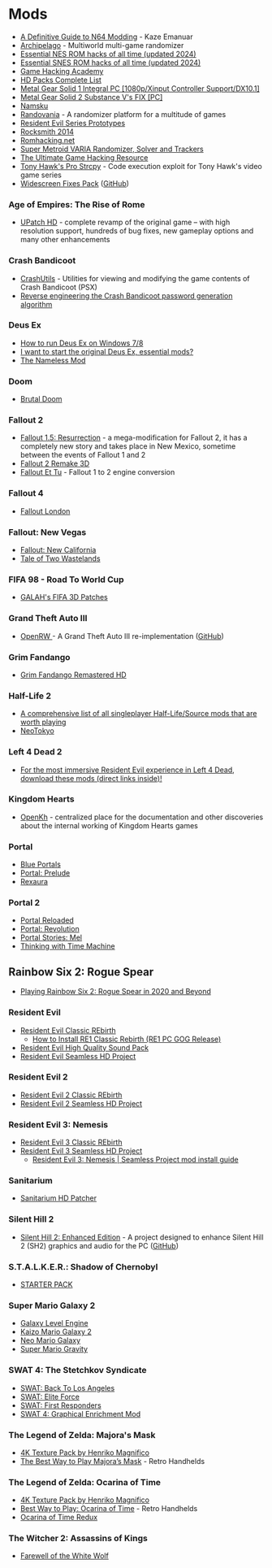 # Mods

* [A Definitive Guide to N64 Modding](https://vimeo.com/853440902) - Kaze Emanuar
* [Archipelago](https://archipelago.gg/) - Multiworld multi-game randomizer
* [Essential NES ROM hacks of all time (updated 2024)](https://www.reddit.com/r/romhacking/comments/1ej0mi5/essential_nes_rom_hacks_of_all_time_updated_2024/)
* [Essential SNES ROM hacks of all time (updated 2024)](https://www.reddit.com/r/romhacking/comments/1esbnue/essential_snes_rom_hacks_of_all_time_updated_2024/)
* [Game Hacking Academy](https://gamehacking.academy)
* [HD Packs Complete List](https://docs.google.com/spreadsheets/d/1sif8FeRGJRbytK8wFRXgF6Hke9V6GUFs/edit?gid=431767549#gid=431767549)
* [Metal Gear Solid 1 Integral PC \[1080p/Xinput Controller Support/DX10.1\]](https://www.reddit.com/r/metalgearsolid/comments/4qlv1c/final_full_release_metal_gear_solid_1_integral_pc/)
* [Metal Gear Solid 2 Substance V's FIX \[PC\]](https://www.reddit.com/r/metalgearsolid/comments/59h2jd/metal_gear_solid_2_substance_vs_fix_pc/)
* [Namsku](https://www.youtube.com/@namskuvod)
* [Randovania](https://randovania.org/) - A randomizer platform for a multitude of games
* [Resident Evil Series Prototypes](https://archive.org/details/resident-evil-series-prototypes)
* [Rocksmith 2014](https://cs.rin.ru/forum/viewtopic.php?f=10\&t=63705\&start=2865\&sid=e40b0518f0fa811095856105c168e85f)
* [Romhacking.net](https://www.romhacking.net/)
* [Super Metroid VARIA Randomizer, Solver and Trackers](https://randommetroidsolver.pythonanywhere.com/)
* [The Ultimate Game Hacking Resource](https://github.com/dsasmblr/game-hacking)
* [Tony Hawk's Pro Strcpy](https://github.com/grimdoomer/TonyHawksProStrcpy) - Code execution exploit for Tony Hawk's video game series
* [Widescreen Fixes Pack](https://thirteenag.github.io/wfp) ([GitHub](https://github.com/ThirteenAG/WidescreenFixesPack))

### Age of Empires: The Rise of Rome

* [UPatch HD](https://upatch-hd.weebly.com/) - complete revamp of the original game – with high resolution support, hundreds of bug fixes, new gameplay options and many other enhancements

### Crash Bandicoot

* [CrashUtils](https://github.com/wurlyfox/crashutils) - Utilities for viewing and modifying the game contents of Crash Bandicoot (PSX)
* [Reverse engineering the Crash Bandicoot password generation algorithm](https://github.com/dezgeg/crash-bandicoot-password-cracking)

### Deus Ex

* [How to run Deus Ex on Windows 7/8](https://www.pcgamer.com/how-to-run-deus-ex-on-windows-78/)
* [I want to start the original Deus Ex, essential mods?](https://www.reddit.com/r/patientgamers/comments/9y5ni1/i_want_to_start_the_original_deus_ex_essential/)
* [The Nameless Mod](https://thenamelessmod.com/)

### Doom

* [Brutal Doom](https://www.moddb.com/mods/brutal-doom)

### Fallout 2

* [Fallout 1.5: Resurrection](https://www.moddb.com/mods/fallout-15-resurrection) - a mega-modification for Fallout 2, it has a completely new story and takes place in New Mexico, sometime between the events of Fallout 1 and 2
* [Fallout 2 Remake 3D](https://jonasz-o.itch.io/fallout2remake3d)
* [Fallout Et Tu](https://github.com/rotators/Fo1in2) - Fallout 1 to 2 engine conversion

### Fallout 4

* [Fallout London](https://fallout4london.com/)

### Fallout: New Vegas

* [Fallout: New California](https://www.nexusmods.com/newvegas/mods/45138/)
* [Tale of Two Wastelands](https://taleoftwowastelands.com/index.php)

### FIFA 98 - Road To World Cup

* [GALAH's FIFA 3D Patches](https://fifa.galahs.com.au/)

### Grand Theft Auto III

* [OpenRW ](https://openrw.org/)- A Grand Theft Auto III re-implementation ([GitHub](https://github.com/rwengine/openrw))

### Grim Fandango

* [Grim Fandango Remastered HD](https://hexagon.codes/grimhd)

### Half-Life 2

* [A comprehensive list of all singleplayer Half-Life/Source mods that are worth playing](https://www.reddit.com/r/HalfLife/comments/60pmr9/a_comprehensive_list_of_all_singleplayer/)
* [NeoTokyo](https://neotokyohq.com/)

### Left 4 Dead 2

* [For the most immersive Resident Evil experience in Left 4 Dead, download these mods (direct links inside)!](https://www.reddit.com/r/l4d2/comments/7wqwhb/for_the_most_immersive_resident_evil_experience/)

### Kingdom Hearts

* [OpenKh](https://openkh.dev/) - centralized place for the documentation and other discoveries about the internal working of Kingdom Hearts games

### Portal

* [Blue Portals](https://www.moddb.com/mods/blue-portals)
* [Portal: Prelude](https://www.moddb.com/mods/portal-prelude)
* [Rexaura](https://store.steampowered.com/app/317790/Rexaura/)

### Portal 2

* [Portal Reloaded](https://portalreloaded.com/)
* [Portal: Revolution](https://www.portalrevolution.com/)
* [Portal Stories: Mel](https://store.steampowered.com/app/317400/Portal_Stories_Mel/)
* [Thinking with Time Machine](https://store.steampowered.com/app/286080/Thinking_with_Time_Machine/)

## Rainbow Six 2: Rogue Spear

* [Playing Rainbow Six 2: Rogue Spear in 2020 and Beyond](https://github.com/willroberts/rogue-spear-2020)

### Resident Evil

* [Resident Evil Classic REbirth](https://classicrebirth.com/index.php/downloads/resident-evil-classic-rebirth/)
  * [How to Install RE1 Classic Rebirth (RE1 PC GOG Release)](https://www.youtube.com/watch?v=luPmHLio1AM)
* [Resident Evil High Quality Sound Pack](http://re123.bplaced.net/board/viewtopic.php?f=21\&t=296)
* [Resident Evil Seamless HD Project](https://www.reshdp.com/re1/)

### Resident Evil 2

* [Resident Evil 2 Classic REbirth](https://classicrebirth.com/index.php/downloads/resident-evil-2-classic-rebirth/)
* [Resident Evil 2 Seamless HD Project](https://www.reshdp.com/re2/)

### Resident Evil 3: Nemesis

* [Resident Evil 3 Classic REbirth](https://classicrebirth.com/index.php/downloads/resident-evil-3-classic-rebirth/)
* [Resident Evil 3 Seamless HD Project](https://www.reshdp.com/re3/)
  * [Resident Evil 3: Nemesis | Seamless Project mod install guide](https://www.youtube.com/watch?v=nDCZGY3ZQLU)

### Sanitarium

* [Sanitarium HD Patcher](https://github.com/Schtee/SanitariumHDPatcher)

### Silent Hill 2

* [Silent Hill 2: Enhanced Edition](https://enhanced.townofsilenthill.com/SH2/) - A project designed to enhance Silent Hill 2 (SH2) graphics and audio for the PC ([GitHub](https://github.com/elishacloud/Silent-Hill-2-Enhancements))

### S.T.A.L.K.E.R.: Shadow of Chernobyl

* [STARTER PACK](https://www.moddb.com/mods/starter-pack)

### Super Mario Galaxy 2

* [Galaxy Level Engine](https://github.com/SuperHackio/GalaxyLevelEngine)
* [Kaizo Mario Galaxy 2](https://gamebanana.com/mods/439733)
* [Neo Mario Galaxy](https://aurumsmods.com/nmg/)
* [Super Mario Gravity](https://kuribo64.net/board/thread.php?pid=98008)

### SWAT 4: The Stetchkov Syndicate

* [SWAT: Back To Los Angeles](https://www.moddb.com/mods/swat-back-to-los-angeles)
* [SWAT: Elite Force](https://www.moddb.com/mods/swat-elite-force)
* [SWAT: First Responders](https://www.moddb.com/mods/sef-first-responders)
* [SWAT 4: Graphical Enrichment Mod](https://www.moddb.com/mods/swat-4-graphical-enrichment-mod)

### The Legend of Zelda: Majora's Mask

* [4K Texture Pack by Henriko Magnifico](https://www.henrikomagnifico.com/zelda-majoras-mask-3d-4k)
* [The Best Way to Play Majora’s Mask](https://retrohandhelds.gg/the-best-way-to-play-majoras-mask/) - Retro Handhelds

### The Legend of Zelda: Ocarina of Time

* [4K Texture Pack by Henriko Magnifico](https://www.henrikomagnifico.com/zelda-ocarina-of-time-3d-4k)
* [Best Way to Play: Ocarina of Time](https://retrohandhelds.gg/best-way-to-play-ocarina-of-time/) - Retro Handhelds
* [Ocarina of Time Redux](https://www.romhacking.net/hacks/5138/)

### The Witcher 2: Assassins of Kings

* [Farewell of the White Wolf](https://www.moddb.com/mods/farewell-of-the-white-wolf)
